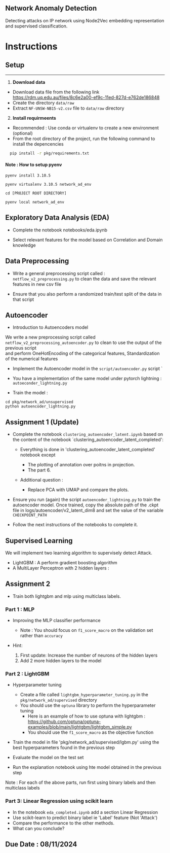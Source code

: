 Network Anomaly Detection
-------------------------

Detecting attacks on IP network using Node2Vec embedding representation and supervised classification.

# Instructions 

## Setup

----
1. **Download data**
- Download data file from the following link 
 https://rdm.uq.edu.au/files/8c6e2a00-ef9c-11ed-827d-e762de186848
- Create the directory `data/raw`
- Extract `NF-UNSW-NB15-v2.csv` file to `data/raw` directory

2. **Install requirmeents**
- Recommended : Use conda or virtualenv to create a new environment (optional)
- From the root directory of the project, run the following command to install the depencencies
```bash
  pip install -r pkg/requirements.txt
```
 
 ####  Note : How to setup pyenv
 
   ``pyenv install 3.10.5``

   ``pyenv virtualenv 3.10.5 network_ad_env``
   
   ``cd [PROJECT ROOT DIRECTORY]``

   ``pyenv local network_ad_env``
  
  

## Exploratory Data Analysis (EDA)

- Complete the notebook notebooks/eda.ipynb

- Select relevant features for the model based on Correlation and Domain knowledge


## Data Preprocessing

- Write  a general preprocessing script called : `netflow_v2_preprocessing.py` to clean the data and save the relevant features in new csv file

- Ensure that you also perform a randomized train/test split of the data in that script


## Autoencoder
 
 - Introduction to Autoencoders model

 We write a new preprocessing script called `netflow_v2_preprocessing_autoencoder.py` to clean to use the output of the previous script \
and perform OneHotEncoding of the categorical features, Standardization of the numerical features
   
 - Implement the Autoencoder model in the `script/autoencoder.py` script
` 
 - You have a implementation of the same model under pytorch lightning : `autoeconder_lightning.py`


 - Train the model : 
 ```
 cd pkg/network_ad/unsupervised
 python autoencoder_lightning.py
 ```
 
## Assignment 1 (Update)

- Complete the notebook  `clustering_autoencoder_latent.ipynb` based on the content
of the notebook `clustering_autoencoder_latent_completed':
  - Everything is done in 'clustering_autoencoder_latent_completed' notebook except
    - The plotting of annotation over poitns in projection.
    - The part 6.
  
  - Additional question : 
    - Replace PCA with UMAP and compare the plots.

- Ensure you run (again) the script `autoencoder_lightning.py` to train the autoencoder
model. Once trained, copy the absolute path of the .ckpt file in logs/autoencoder/v2_latent_dim8
and set the value of the variable `CHECKPOINT_PATH`
- Follow the next instructions of the notebooks to complete it.


 
## Supervised Learning
We will implement two learning algorithm to supervisely detect Attack.
- LightGBM : A  perform gradient boosting algorithm
- A MultiLayer Perceptron with 2 hidden layers :

## Assignment 2
- Train both lightgbm and mlp using multiclass labels.

### Part 1 : MLP
- Improving the MLP classifier performance
  - Note : You should focus on `f1_score_macro` on the validation set  rather than `accuracy`
  
- Hint:
  1. First update: Increase the number of neurons of the hidden layers
  2. Add 2 more hidden layers to the model


### Part 2 : LightGBM

- Hyperparameter tuning
  - Create a file called `lightgbm_hyperparameter_tuning.py` in the `pkg/network_ad/supervised` directory
  - You should use the `optuna` library to perform the hyperparameter tuning
    - Here is an example of how to use optuna with lightgbm : https://github.com/optuna/optuna-examples/blob/main/lightgbm/lightgbm_simple.py
    - You should use the `f1_score_macro` as the objective function
  
- Train the model in file 'pkg/network_ad/supervised/lgbm.py' using the best hyperparameters found in the previous step
- Evaluate the model on the test set
- Run the explanation notebook using hte model obtained in the previous step


Note : For each of the above parts, run first using binary labels and then multiclass labels

### Part 3: Linear Regression using scikit learn

- In the notebook `eda_completed.ipynb` add a section Linear Regression 
- Use scikit-learn to predict binary label ie 'Label' feature  (Not 'Attack')
- Compare the performance to the other methods.
- What can you conclude?




## Due Date : 08/11/2024



  


 




